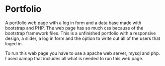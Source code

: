 # Portfolio

A portfolio web page with a log in form and a data base made with bootstrap and PHP. The web page has so much css because of the bootstrap framework files. This is a unfinished portfolio with a responsive design, a slider, a log in form and the option to write out all of the users that loged in.

To run this web page you have to use a apache web server, mysql and php. I used xampp that includes all what is needed to run this web page.
